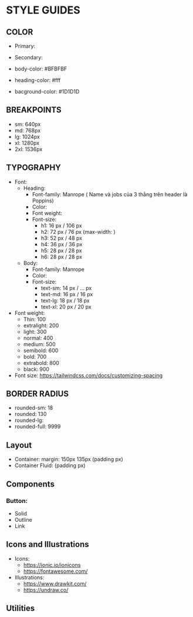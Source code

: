 # STYLE GUIDES

## COLOR

- Primary: 
- Secondary:

- body-color: #BFBFBF
- heading-color: #fff
- bacground-color: #1D1D1D

## BREAKPOINTS

- sm: 640px
- md: 768px
- lg: 1024px
- xl: 1280px
- 2xl: 1536px

## TYPOGRAPHY

- Font:
  - Heading:
    - Font-family: Manrope ( Name và jobs của 3 thằng trên header là Poppins)
    - Color: 
    - Font weight: 
    - Font-size:
      - h1: 16 px / 106 px
      - h2: 72 px / 76 px (max-width: )
      - h3: 52 px / 48 px
      - h4: 36 px / 36 px
      - h5: 28 px / 28 px
      - h6: 28 px / 28 px
  - Body:
    - Font-family: Manrope
    - Color:
    - Font-size:
      - text-sm: 14 px / ... px
      - text-md: 16 px / 16 px
      - text-lg: 18 px / 18 px
      - text-xl: 20 px / 20 px
- Font weight:
  - Thin: 100
  - extralight: 200
  - light: 300
  - normal: 400
  - medium: 500
  - semibold: 600
  - bold: 700
  - extrabold: 800
  - black: 900
- Font size: https://tailwindcss.com/docs/customizing-spacing

## BORDER RADIUS

- rounded-sm: 18
- rounded: 130
- rounded-lg:
- rounded-full: 9999

## Layout

- Container: margin: 150px 135px (padding px)
- Container Fluid:  (padding px)

## Components

### Button:

- Solid
- Outline
- Link

## Icons and Illustrations

- Icons:
  - https://ionic.io/ionicons
  - https://fontawesome.com/
- Illustrations:
  - https://www.drawkit.com/
  - https://undraw.co/

## Utilities